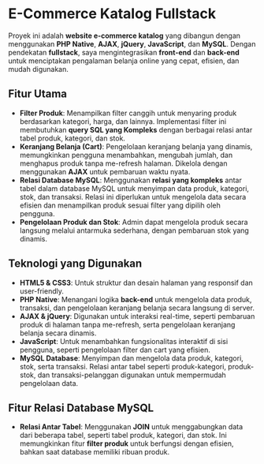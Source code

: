 # E-Commerce Katalog Fullstack

Proyek ini adalah **website e-commerce katalog** yang dibangun dengan menggunakan **PHP Native**, **AJAX**, **jQuery**, **JavaScript**, dan **MySQL**. Dengan pendekatan **fullstack**, saya mengintegrasikan **front-end** dan **back-end** untuk menciptakan pengalaman belanja online yang cepat, efisien, dan mudah digunakan.

## Fitur Utama
- **Filter Produk**: Menampilkan filter canggih untuk menyaring produk berdasarkan kategori, harga, dan lainnya. Implementasi filter ini membutuhkan **query SQL yang Kompleks** dengan berbagai relasi antar tabel produk, kategori, dan stok.
- **Keranjang Belanja (Cart)**: Pengelolaan keranjang belanja yang dinamis, memungkinkan pengguna menambahkan, mengubah jumlah, dan menghapus produk tanpa me-refresh halaman. Dikelola dengan menggunakan **AJAX** untuk pembaruan waktu nyata.
- **Relasi Database MySQL**: Menggunakan **relasi yang kompleks** antar tabel dalam database MySQL untuk menyimpan data produk, kategori, stok, dan transaksi. Relasi ini diperlukan untuk mengelola data secara efisien dan menampilkan produk sesuai filter yang dipilih oleh pengguna.
- **Pengelolaan Produk dan Stok**: Admin dapat mengelola produk secara langsung melalui antarmuka sederhana, dengan pembaruan stok yang dinamis.

## Teknologi yang Digunakan
- **HTML5 & CSS3**: Untuk struktur dan desain halaman yang responsif dan user-friendly.
- **PHP Native**: Menangani logika **back-end** untuk mengelola data produk, transaksi, dan pengelolaan keranjang belanja secara langsung di server.
- **AJAX & jQuery**: Digunakan untuk interaksi real-time, seperti pembaruan produk di halaman tanpa me-refresh, serta pengelolaan keranjang belanja secara dinamis.
- **JavaScript**: Untuk menambahkan fungsionalitas interaktif di sisi pengguna, seperti pengelolaan filter dan cart yang efisien.
- **MySQL Database**: Menyimpan dan mengelola data produk, kategori, stok, serta transaksi. Relasi antar tabel seperti produk-kategori, produk-stok, dan transaksi-pelanggan digunakan untuk mempermudah pengelolaan data.

## Fitur Relasi Database MySQL
- **Relasi Antar Tabel**: Menggunakan **JOIN** untuk menggabungkan data dari beberapa tabel, seperti tabel produk, kategori, dan stok. Ini memungkinkan fitur **filter produk** untuk berfungsi dengan efisien, bahkan saat database memiliki ribuan produk.


